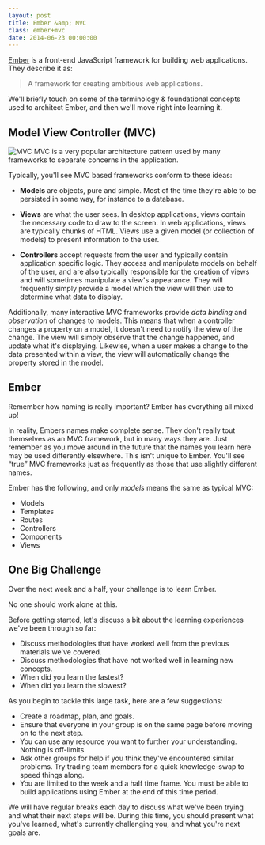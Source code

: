 ```yaml
---
layout: post
title: Ember &amp; MVC
class: ember+mvc
date: 2014-06-23 00:00:00
---
```


[Ember][ember] is a front-end JavaScript framework for building web
applications. They describe it as:

> A framework for creating ambitious web applications.

We'll briefly touch on some of the terminology & foundational concepts used to
architect Ember, and then we'll move right into learning it.

## Model View Controller (MVC)

![MVC][mvc] MVC is a very popular architecture pattern used by many frameworks to separate
concerns in the application.

Typically, you'll see MVC based frameworks conform to these ideas:

- **Models** are objects, pure and simple. Most of the time they're able to be
  persisted in some way, for instance to a database.

- **Views** are what the user sees. In desktop applications, views contain the
  necessary code to draw to the screen. In web applications, views are
  typically chunks of HTML. Views use a given model (or collection of models)
  to present information to the user.

- **Controllers** accept requests from the user and typically contain
  application specific logic. They access and manipulate models on behalf of
  the user, and are also typically responsible for the creation of views and
  will sometimes manipulate a view's appearance. They will frequently simply
  provide a model which the view will then use to determine what data to
  display.


Additionally, many interactive MVC frameworks provide _data binding_ and
_observation_ of changes to models. This means that when a controller changes
a property on a model, it doesn't need to notify the view of the change. The
view will simply observe that the change happened, and update what it's
displaying. Likewise, when a user makes a change to the data presented within
a view, the view will automatically change the property stored in the model.

## Ember

Remember how naming is really important? Ember has everything all mixed up!

In reality, Embers names make complete sense. They don't really tout themselves
as an MVC framework, but in many ways they are. Just remember as you move
around in the future that the names you learn here may be used differently
elsewhere. This isn't unique to Ember. You'll see <q>true</q> MVC frameworks
just as frequently as those that use slightly different names.

Ember has the following, and only _models_ means the same as typical MVC:

- Models
- Templates
- Routes
- Controllers
- Components
- Views


## One Big Challenge

Over the next week and a half, your challenge is to learn Ember.

No one should work alone at this.

Before getting started, let's discuss a bit about the learning experiences
we've been through so far:

- Discuss methodologies that have worked well from the previous materials we've
  covered.
- Discuss methodologies that have not worked well in learning new concepts.
- When did you learn the fastest?
- When did you learn the slowest?

As you begin to tackle this large task, here are a few suggestions:

- Create a roadmap, plan, and goals.
- Ensure that everyone in your group is on the same page before moving on to
  the next step.
- You can use any resource you want to further your understanding. Nothing is
  off-limits.
- Ask other groups for help if you think they've encountered similar problems.
  Try trading team members for a quick knowledge-swap to speed things along.
- You are limited to the week and a half time frame. You must be able to build
  applications using Ember at the end of this time period.


We will have regular breaks each day to discuss what we've been trying and what
their next steps will be. During this time, you should present what you've
learned, what's currently challenging you, and what you're next goals are.


[ember]: http://emberjs.com
[mvc]: http://upload.wikimedia.org/wikipedia/commons/a/a0/MVC-Process.svg
